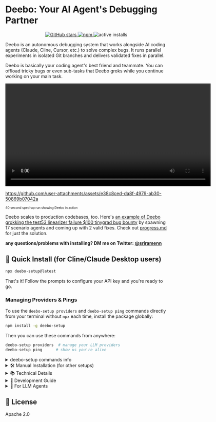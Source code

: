 # Deebo: Your AI Agent's Debugging Partner

<p align="center">
  <a href="https://github.com/snagasuri/deebo-prototype/stargazers">
    <img alt="GitHub stars"
         src="https://img.shields.io/github/stars/snagasuri/deebo-prototype?style=flat">
  </a>
  <a href="https://www.npmjs.com/package/deebo-setup">
    <img alt="npm"
         src="https://img.shields.io/npm/v/deebo-setup?color=cb3837">
  </a>
  <img alt="active installs"
       src="https://img.shields.io/endpoint?url=https://deebo-active-counter.ramnag2003.workers.dev/active">
</p>

Deebo is an autonomous debugging system that works alongside AI coding agents (Claude, Cline, Cursor, etc.) to solve complex bugs. It runs parallel experiments in isolated Git branches and delivers validated fixes in parallel.

Deebo is basically your coding agent's best friend and teammate. You can offload tricky bugs or even sub-tasks that Deebo groks while you continue working on your main task. 

<video width="640" controls>
  <source src="notes/deebo-demo.mp4" type="video/mp4">
  Your browser does not support the video tag.
</video>

https://github.com/user-attachments/assets/e38c8ced-da8f-4979-ab30-50869b07042a

<sub><sup>40‑second sped-up run showing Deebo in action</sup></sub>

Deebo scales to production codebases, too. Here's [an example of Deebo grokking the test53 linearizer failure $100 tinygrad bug bounty](https://github.com/snagasuri/deebo-prototype/tree/master/memory-bank/9bd38e9840d3/sessions/session-1744006973678) by spawning 17 scenario agents and coming up with 2 valid fixes. Check out [progress.md](https://github.com/snagasuri/deebo-prototype/blob/master/memory-bank/9bd38e9840d3/progress.md) for just the solution.

**any questions/problems with installing? DM me on Twitter: [@sriramenn](https://twitter.com/sriramenn)**

## 🚀 Quick Install (for Cline/Claude Desktop users)

```bash
npx deebo-setup@latest
```
That's it! Follow the prompts to configure your API key and you're ready to go.

### Managing Providers & Pings

To use the `deebo-setup providers` and `deebo-setup ping` commands directly from your terminal without `npx` each time, install the package globally:

```bash
npm install -g deebo-setup
```

Then you can use these commands from anywhere:

```bash
deebo-setup providers  # manage your LLM providers
deebo-setup ping      # show us you're alive
```

<details>

<summary> deebo-setup commands info </summary>

The providers command allows you to:
- Configure Mother Agent (provider, model, API key)
- Configure Scenario Agent (provider, model, API key)
- Remove Provider

You can use different providers for Mother and Scenario agents. For example:
- Mother Agent: Anthropic with claude-3-sonnet
- Scenario Agents: OpenRouter with claude-3.5-sonnet

The ping command increments the 'active installs' button when you first set up Deebo in a new codebase :) 

<summary>🔍 What exactly does Deebo do?</summary>

Deebo is your AI agent's debugging partner. When your agent encounters a tricky bug, Deebo:

- Spawns multiple "scenario agents" to test different hypotheses in parallel
- Runs each experiment in an isolated Git branch
- Validates or falsifies each approach
- Returns structured reports and solutions
- Optionally logs session history for learning

Instead of going back and forth with your AI agent about bugs, let Deebo handle the investigation while you focus on building features.

### Exposed MCP Tools
| Tool             | Description                                                          |
| ---------------- | -------------------------------------------------------------------- |
| `start`          | Begins a debugging session                                           |
| `check`          | Returns current status of debugging session                          |
| `cancel`         | Terminates all processes for a given debugging session               |
| `add_observation`| Logs external observations for an agent                              |
</details>

<details>
<summary>🛠️ Manual Installation (for other setups)</summary>

If you're not using Cline or Claude Desktop, follow these steps:

1. Clone the repo:
   ```bash
   git clone https://github.com/snagasuri/deebo-prototype.git
   cd deebo-prototype
   ```

2. Install dependencies:
   ```bash
   npm install
   npm run build
   ```

3. Install required MCP tools:
   ```bash
   # Install uv/uvx
   curl -LsSf https://astral.sh/uv/install.sh | sh
   
   # Install git-mcp
   uvx mcp-server-git --help
   
   # Install desktop-commander
   npx @wonderwhy-er/desktop-commander@latest setup
   ```

4. Configure your MCP client to use Deebo (see Technical Details section for configuration format)
</details>

<details>
<summary>📚 Technical Details</summary>

### Memory Bank
If `USE_MEMORY_BANK=true` is set, Deebo enables structured memory logging:
- `activeContext.md`: Editable live journal for the Mother agent
- `progress.md`: Summarized results of completed debug sessions
- `sessions/<id>/reports/`: Structured scenario agent reports
- `sessions/<id>/logs/`: Raw logs from Mother and scenarios
- `sessions/<id>/observations/`: Logs of external observations

### MCP Configuration
```json
{
  "mcpServers": {
    "deebo": {
      "autoApprove": [],
      "disabled": false,
      "timeout": 30,
      "command": "node",
      "args": [
        "--experimental-specifier-resolution=node",
        "--experimental-modules",
        "--max-old-space-size=4096",
        "/absolute/path/to/deebo/build/index.js"
      ],
      "env": {
        "NODE_ENV": "development",
        "USE_MEMORY_BANK": "true",
        "MOTHER_HOST": "openrouter",
        "MOTHER_MODEL": "anthropic/claude-3.5-sonnet",
        "SCENARIO_HOST": "openrouter",
        "SCENARIO_MODEL": "anthropic/claude-3.5-sonnet",
        "OPENROUTER_API_KEY": "sk-or-v1-..."
      },
      "transportType": "stdio"
    }
  }
}
```

### Design Principles
- **Tool-isolated:** All mutations via MCP tools (no raw fs/git calls)
- **Stateless scenarios:** No shared memory between agents
- **Raw logs:** Human-readable, tailable logs and reports
- **Delegation-first:** Built to be called by other agents, not humans
</details>

<details>
<summary>🔧 Development Guide</summary>

### Prerequisites
- **Git**: For version control
- **Node.js**: v18+ (includes npm)
- **Python**: 3.10+ (for git-mcp)

### Configuration Files
- **Cline:** `~/Library/Application Support/Code/User/globalStorage/saoudrizwan.claude-dev/settings/cline_mcp_settings.json`
- **Claude Desktop:** `~/Library/Application Support/Claude/claude_desktop_config.json`

### LLM Support
Deebo supports OpenRouter, Anthropic, and Gemini models. Configure via environment variables:
- `MOTHER_HOST`: LLM provider for mother agent
- `SCENARIO_HOST`: LLM provider for scenario agents
- `[PROVIDER]_API_KEY`: API key for chosen provider

See `src/util/agent-utils.ts` for supported models and configuration details.
</details>

<details>
<summary>📖 For LLM Agents</summary>

This section contains detailed information to help LLM agents understand and work with Deebo:

### Architecture
- **Mother Agent:** Coordinates investigation, spawns scenarios, writes solutions
- **Scenario Agents:** Each tests one hypothesis in an isolated Git branch
- **Process Isolation:** All agents run as subprocesses with timeout enforcement
- **MCP Tools:** All Git/FS operations through git-mcp and desktop-commander

### Memory Bank Structure
Memory bank paths follow the pattern:
```
memory-bank/{codebaseHash}/{session-id-hash}/
  ├── mother.log
  ├── scenario-agent-0.log
  ├── scenario-agent-1.log
  └── ...
```

The memory bank allows Deebo to learn from past sessions and personalize to your codebase. Use the context field when starting a debug session to provide relevant information, and add observations mid-session if needed.


### Tool Usage Examples
```xml
<deebo>
  <start
    error="ReferenceError: x is not defined"
    repoPath="/my/project/path"
    context="// suspect function below\nfunction handleClick() { ... }"
    filePath="src/ui/buttons.ts"
    language="typescript"
  />
</deebo>
```

See the full [MCP Tools documentation](docs/mcp-tools.md) for more examples.
</details>

## 📜 License

Apache 2.0
